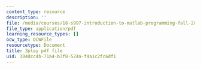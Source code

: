 ```yaml
---
content_type: resource
description: ''
file: /media/courses/18-s997-introduction-to-matlab-programming-fall-2011/304dcc4b71a4b3f8524af4a1c2fc6df1_UKU1477cXVY.pdf
file_type: application/pdf
learning_resource_types: []
ocw_type: OCWFile
resourcetype: Document
title: 3play pdf file
uid: 304dcc4b-71a4-b3f8-524a-f4a1c2fc6df1
---
```

